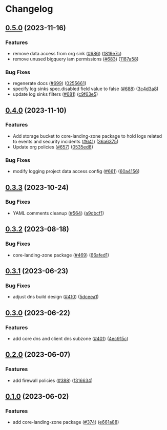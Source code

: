 # Changelog

## [0.5.0](https://github.com/GoogleCloudPlatform/pubsec-declarative-toolkit/compare/solutions/core-landing-zone/0.4.0...solutions/core-landing-zone/0.5.0) (2023-11-16)


### Features

* remove data access from org sink ([#686](https://github.com/GoogleCloudPlatform/pubsec-declarative-toolkit/issues/686)) ([f819e7c](https://github.com/GoogleCloudPlatform/pubsec-declarative-toolkit/commit/f819e7ce64b6c2e5b071d9bbcfbc50a86c298adb))
* remove unused bigquery iam permissions ([#683](https://github.com/GoogleCloudPlatform/pubsec-declarative-toolkit/issues/683)) ([1187a58](https://github.com/GoogleCloudPlatform/pubsec-declarative-toolkit/commit/1187a58612da6a167500228859ce3eb42e199f0f))


### Bug Fixes

* regenerate docs ([#699](https://github.com/GoogleCloudPlatform/pubsec-declarative-toolkit/issues/699)) ([0255661](https://github.com/GoogleCloudPlatform/pubsec-declarative-toolkit/commit/02556613683625119f74be7a4074d84b2de75b1c))
* specify log sinks spec.disabled field value to false ([#688](https://github.com/GoogleCloudPlatform/pubsec-declarative-toolkit/issues/688)) ([3c4d3a8](https://github.com/GoogleCloudPlatform/pubsec-declarative-toolkit/commit/3c4d3a84243db2dfad3d5c9ce8d833798bdf96d2))
* update log sinks filters ([#681](https://github.com/GoogleCloudPlatform/pubsec-declarative-toolkit/issues/681)) ([c9f63e5](https://github.com/GoogleCloudPlatform/pubsec-declarative-toolkit/commit/c9f63e5ca2eb7938039243a384f191709ba9ef83))

## [0.4.0](https://github.com/GoogleCloudPlatform/pubsec-declarative-toolkit/compare/solutions/core-landing-zone/0.3.3...solutions/core-landing-zone/0.4.0) (2023-11-10)


### Features

* Add storage bucket to core-landing-zone package to hold logs related to events and security incidents ([#641](https://github.com/GoogleCloudPlatform/pubsec-declarative-toolkit/issues/641)) ([36a6375](https://github.com/GoogleCloudPlatform/pubsec-declarative-toolkit/commit/36a637557d0b436bf217a086d8ebbd06ba5f2bbd))
* Update org policies ([#657](https://github.com/GoogleCloudPlatform/pubsec-declarative-toolkit/issues/657)) ([0535ed8](https://github.com/GoogleCloudPlatform/pubsec-declarative-toolkit/commit/0535ed8fdfcb31d7488917b3f156c7b26b1b1f3c))


### Bug Fixes

* modify logging project data access config ([#661](https://github.com/GoogleCloudPlatform/pubsec-declarative-toolkit/issues/661)) ([60a4156](https://github.com/GoogleCloudPlatform/pubsec-declarative-toolkit/commit/60a415623a28a0304a58600cbde1061c55eaaae2))

## [0.3.3](https://github.com/GoogleCloudPlatform/pubsec-declarative-toolkit/compare/solutions/core-landing-zone/0.3.2...solutions/core-landing-zone/0.3.3) (2023-10-24)


### Bug Fixes

* YAML comments cleanup ([#564](https://github.com/GoogleCloudPlatform/pubsec-declarative-toolkit/issues/564)) ([a9dbcf1](https://github.com/GoogleCloudPlatform/pubsec-declarative-toolkit/commit/a9dbcf1945af3fa00851103994e35a2113978de1))

## [0.3.2](https://github.com/GoogleCloudPlatform/pubsec-declarative-toolkit/compare/solutions/core-landing-zone/0.3.1...solutions/core-landing-zone/0.3.2) (2023-08-18)


### Bug Fixes

* core-landing-zone package ([#469](https://github.com/GoogleCloudPlatform/pubsec-declarative-toolkit/issues/469)) ([66afed1](https://github.com/GoogleCloudPlatform/pubsec-declarative-toolkit/commit/66afed16daf1c9b7afb9c221dd6aaab038deadba))

## [0.3.1](https://github.com/GoogleCloudPlatform/pubsec-declarative-toolkit/compare/solutions/core-landing-zone/0.3.0...solutions/core-landing-zone/0.3.1) (2023-06-23)


### Bug Fixes

* adjust dns build design ([#410](https://github.com/GoogleCloudPlatform/pubsec-declarative-toolkit/issues/410)) ([5dceea1](https://github.com/GoogleCloudPlatform/pubsec-declarative-toolkit/commit/5dceea17e661938ef5c35ade26d1db8f8e9ff9e9))

## [0.3.0](https://github.com/GoogleCloudPlatform/pubsec-declarative-toolkit/compare/solutions/core-landing-zone/0.2.0...solutions/core-landing-zone/0.3.0) (2023-06-22)


### Features

* add core dns and client dns subzone ([#401](https://github.com/GoogleCloudPlatform/pubsec-declarative-toolkit/issues/401)) ([4ec915c](https://github.com/GoogleCloudPlatform/pubsec-declarative-toolkit/commit/4ec915c58014ca84fd1e6a7b65248249be65b28c))

## [0.2.0](https://github.com/GoogleCloudPlatform/pubsec-declarative-toolkit/compare/solutions/core-landing-zone/0.1.0...solutions/core-landing-zone/0.2.0) (2023-06-07)


### Features

* add firewall policies ([#388](https://github.com/GoogleCloudPlatform/pubsec-declarative-toolkit/issues/388)) ([f316634](https://github.com/GoogleCloudPlatform/pubsec-declarative-toolkit/commit/f316634df164a0711fd647fdc2a47aa22652a7dd))

## [0.1.0](https://github.com/GoogleCloudPlatform/pubsec-declarative-toolkit/compare/solutions/core-landing-zone-v0.0.1...solutions/core-landing-zone/0.1.0) (2023-06-02)


### Features

* add core-landing-zone package ([#374](https://github.com/GoogleCloudPlatform/pubsec-declarative-toolkit/issues/374)) ([e661a88](https://github.com/GoogleCloudPlatform/pubsec-declarative-toolkit/commit/e661a88f8f60ee7faa6bb7726165c6f1e468c2ca))
